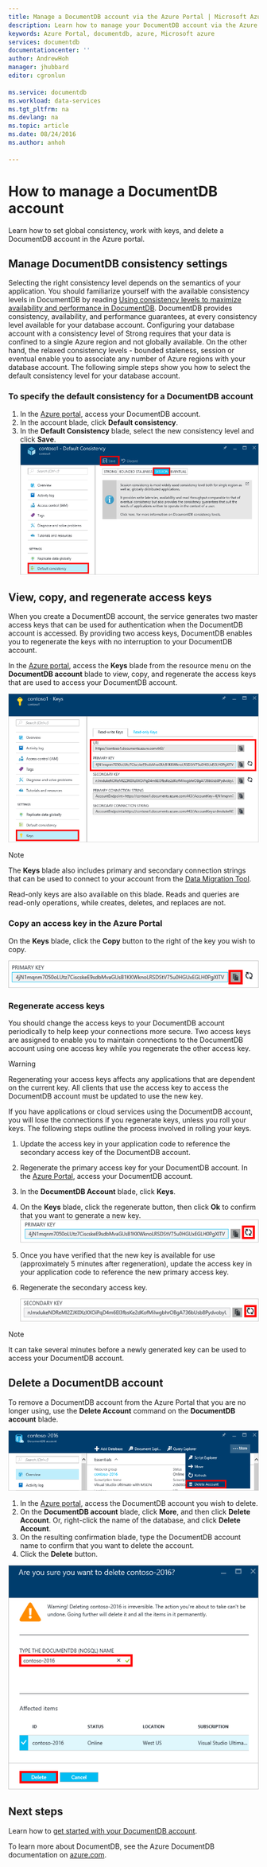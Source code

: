 ```yaml
---
title: Manage a DocumentDB account via the Azure Portal | Microsoft Azure
description: Learn how to manage your DocumentDB account via the Azure Portal. Find a guide on using the Azure Portal to view, copy, delete and access accounts.
keywords: Azure Portal, documentdb, azure, Microsoft azure
services: documentdb
documentationcenter: ''
author: AndrewHoh
manager: jhubbard
editor: cgronlun

ms.service: documentdb
ms.workload: data-services
ms.tgt_pltfrm: na
ms.devlang: na
ms.topic: article
ms.date: 08/24/2016
ms.author: anhoh

---
```

# How to manage a DocumentDB account
Learn how to set global consistency, work with keys, and delete a DocumentDB account in the Azure portal.

## <a id="consistency"></a>Manage DocumentDB consistency settings
Selecting the right consistency level depends on the semantics of your application. You should familiarize yourself with the available consistency levels in DocumentDB by reading [Using consistency levels to maximize availability and performance in DocumentDB][consistency]. DocumentDB provides consistency, availability, and performance guarantees, at every consistency level available for your database account. Configuring your database account with a consistency level of Strong requires that your data is confined to a single Azure region and not globally available. On the other hand, the relaxed consistency levels - bounded staleness, session or eventual enable you to associate any number of Azure regions with your database account. The following simple steps show you how to select the default consistency level for your database account. 

### To specify the default consistency for a DocumentDB account
1. In the [Azure portal](https://portal.azure.com/), access your DocumentDB account.
2. In the account blade, click **Default consistency**.
3. In the **Default Consistency** blade, select the new consistency level and click **Save**.
    ![Default consistency session][5]

## <a id="keys"></a>View, copy, and regenerate access keys
When you create a DocumentDB account, the service generates two master access keys that can be used for authentication when the DocumentDB account is accessed. By providing two access keys, DocumentDB enables you to regenerate the keys with no interruption to your DocumentDB account. 

In the [Azure portal](https://portal.azure.com/), access the **Keys** blade from the resource menu on the **DocumentDB account** blade to view, copy, and regenerate the access keys that are used to access your DocumentDB account.

![Azure Portal screenshot, Keys blade](./media/documentdb-manage-account/keys.png)

> [!NOTE]
> The **Keys** blade also includes primary and secondary connection strings that can be used to connect to your account from the [Data Migration Tool](documentdb-import-data.md).
> 
> 

Read-only keys are also available on this blade. Reads and queries are read-only operations, while creates, deletes, and replaces are not.

### Copy an access key in the Azure Portal
On the **Keys** blade, click the **Copy** button to the right of the key you wish to copy.

![View and copy an access key in the Azure Portal, Keys blade](./media/documentdb-manage-account/copykeys.png)

### Regenerate access keys
You should change the access keys to your DocumentDB account periodically to help keep your connections more secure. Two access keys are assigned to enable you to maintain connections to the DocumentDB account using one access key while you regenerate the other access key.

> [!WARNING]
> Regenerating your access keys affects any applications that are dependent on the current key. All clients that use the access key to access the DocumentDB account must be updated to use the new key.
> 
> 

If you have applications or cloud services using the DocumentDB account, you will lose the connections if you regenerate keys, unless you roll your keys. The following steps outline the process involved in rolling your keys.

1. Update the access key in your application code to reference the secondary access key of the DocumentDB account.
2. Regenerate the primary access key for your DocumentDB account. In the [Azure Portal](https://portal.azure.com/),
   access your DocumentDB account.
3. In the **DocumentDB Account** blade, click **Keys**.
4. On the **Keys** blade, click the regenerate button, then click **Ok** to confirm that you want to generate a new key.
    ![Regenerate access keys](./media/documentdb-manage-account/regenerate-keys.png)
5. Once you have verified that the new key is available for use (approximately 5 minutes after regeneration), update the access key in your application code to reference the new primary access key.
6. Regenerate the secondary access key.
   
    ![Regenerate access keys](./media/documentdb-manage-account/regenerate-secondary-key.png)

> [!NOTE]
> It can take several minutes before a newly generated key can be used to access your DocumentDB account.
> 
> 

## <a id="delete"></a> Delete a DocumentDB account
To remove a DocumentDB account from the Azure Portal that you are no longer using, use the **Delete Account** command on the **DocumentDB account** blade.

![How to delete a DocumentDB account in the Azure Portal](./media/documentdb-manage-account/deleteaccount.png)

1. In the [Azure portal](https://portal.azure.com/), access the DocumentDB account you wish to delete.
2. On the **DocumentDB account** blade, click **More**, and then click **Delete Account**. Or, right-click the name of the database, and click **Delete Account**.
3. On the resulting confirmation blade, type the DocumentDB account name to confirm that you want to delete the account.
4. Click the **Delete** button.

![How to delete a DocumentDB account in the Azure Portal](./media/documentdb-manage-account/delete-account-confirm.png)

## <a id="next"></a>Next steps
Learn how to [get started with your DocumentDB account](http://go.microsoft.com/fwlink/p/?LinkId=402364).

To learn more about DocumentDB, see the Azure DocumentDB documentation on [azure.com](http://go.microsoft.com/fwlink/?LinkID=402319&clcid=0x409).

<!--Image references-->
[1]: ./media/documentdb-manage-account/documentdb_add_region-1.png
[2]: ./media/documentdb-manage-account/documentdb_add_region-2.png
[3]: ./media/documentdb-manage-account/documentdb_change_write_region-1.png
[4]: ./media/documentdb-manage-account/documentdb_change_write_region-2.png
[5]: ./media/documentdb-manage-account/documentdb_change_consistency-1.png
[6]: ./media/documentdb-manage-account/chooseandsaveconsistency.png

<!--Reference style links - using these makes the source content way more readable than using inline links-->
[bcdr]: https://azure.microsoft.com/documentation/articles/best-practices-availability-paired-regions/
[consistency]: https://azure.microsoft.com/documentation/articles/documentdb-consistency-levels/
[azureregions]: https://azure.microsoft.com/en-us/regions/#services
[offers]: https://azure.microsoft.com/en-us/pricing/details/documentdb/
